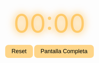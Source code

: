 <html lang="en">
<head>
  <meta charset="UTF-8">
  <meta name="viewport" content="width=device-width, initial-scale=1.0">
  <title>Neon Timer</title>
  <style>
    :root {
      --colorOscar: #ffa60075; /* Aquí defines tu color en una variable */
    }

    body {
      margin: 0;
      display: flex;
      justify-content: center;
      align-items: center;
      height: 100vh;
      background-color: black;
      font-family: 'Courier New', Courier, monospace;
    }

    a{
        display: none;
    }

    .timer {
      font-size: 80px;
      color: var(--colorOscar);
      text-shadow: 0 0 20px var(--colorOscar), 0 0 30px var(--colorOscar);
    }

    button {
      margin-top: 20px;
      padding: 10px 20px;
      font-size: 18px;
      background-color: var(--colorOscar);
      border: none;
      cursor: pointer;
      color: black;
      border-radius: 10px;
    }

    button:hover {
      background-color: var(--colorOscar);
      
    }

    .container {
      text-align: center;
      
    }
  </style>
</head>
<body>
  <div class="container">
    <div class="timer" id="timer">00:00</div>
    <button onclick="resetTimer()">Reset</button>
    <button onclick="toggleFullScreen()">Pantalla Completa</button> <!-- Nuevo botón para fullscreen -->
  </div>

  <script>
    let timerElement = document.getElementById("timer");
    let seconds = 0;
    let interval = setInterval(updateTimer, 1000);

    function updateTimer() {
      seconds++;
      let minutes = Math.floor(seconds / 60);
      let remainingSeconds = seconds % 60;
      timerElement.textContent = 
        String(minutes).padStart(2, '0') + ":" + 
        String(remainingSeconds).padStart(2, '0');
    }

    function resetTimer() {
      seconds = 0;
    }

    // Función para alternar entre pantalla completa
    function toggleFullScreen() {
      if (!document.fullscreenElement) {
        document.documentElement.requestFullscreen(); // Entra en modo pantalla completa
      } else {
        if (document.exitFullscreen) {
          document.exitFullscreen(); // Sale de modo pantalla completa
        }
      }
    }
  </script>
</body>
</html>
